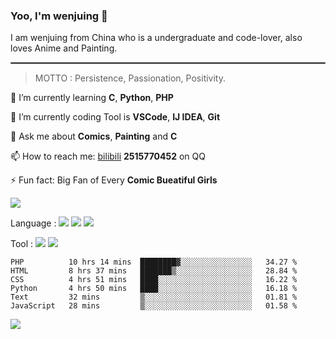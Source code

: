 ### Yoo, I'm wenjuing 👋

I am wenjuing from China who is a undergraduate and code-lover, also loves Anime and Painting.
<hr style="border:1px solid grey"/>

> MOTTO : Persistence, Passionation, Positivity.

🌱 I’m currently learning **C**, **Python**, **PHP**

🔭 I’m currently coding Tool is **VSCode**, **IJ IDEA**, **Git**

💬 Ask me about **Comics**, **Painting** and **C**

📫 How to reach me: [bilibili](https://space.bilibili.com/359881460) **2515770452** on QQ

⚡ Fun fact: Big Fan of Every **Comic Bueatiful Girls**

![](https://github-readme-stats.vercel.app/api?username=wenjuing&theme=vue-dark)

Language : ![](https://img.shields.io/badge/Code-C-informational?style=flat&logo=C&logoColor=white&color=a8b9cc)
![](https://img.shields.io/badge/Code-Python-informational?style=flat&logo=Python&logoColor=white&color=3776ab)
![](https://img.shields.io/badge/Code-PHP-informational?style=flat&logo=php&logoColor=white&color=777bb4)

Tool : ![](https://img.shields.io/badge/Editor-VScode-informational?style=flat&logo=Visual–Studio–Code&logoColor=white&color=007acc)
![](https://img.shields.io/badge/Editor-IntelliJIDEA-informational?style=flat&logo=<LOGO_NAME>&logoColor=white&color=000000)

<!--START_SECTION:waka-->

```text
PHP          10 hrs 14 mins  ████████▓░░░░░░░░░░░░░░░░   34.27 %
HTML         8 hrs 37 mins   ███████▒░░░░░░░░░░░░░░░░░   28.84 %
CSS          4 hrs 51 mins   ████░░░░░░░░░░░░░░░░░░░░░   16.22 %
Python       4 hrs 50 mins   ████░░░░░░░░░░░░░░░░░░░░░   16.18 %
Text         32 mins         ▒░░░░░░░░░░░░░░░░░░░░░░░░   01.81 %
JavaScript   28 mins         ▒░░░░░░░░░░░░░░░░░░░░░░░░   01.58 %
```

<!--END_SECTION:waka-->

![](https://visitor-badge.glitch.me/badge?page_id=wenjuing.readme)
